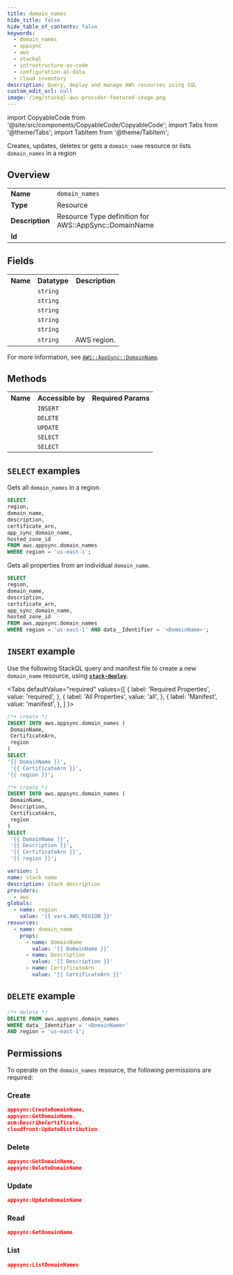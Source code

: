 ```yaml
---
title: domain_names
hide_title: false
hide_table_of_contents: false
keywords:
  - domain_names
  - appsync
  - aws
  - stackql
  - infrastructure-as-code
  - configuration-as-data
  - cloud inventory
description: Query, deploy and manage AWS resources using SQL
custom_edit_url: null
image: /img/stackql-aws-provider-featured-image.png
---
```


import CopyableCode from '@site/src/components/CopyableCode/CopyableCode';
import Tabs from '@theme/Tabs';
import TabItem from '@theme/TabItem';

Creates, updates, deletes or gets a <code>domain_name</code> resource or lists <code>domain_names</code> in a region

## Overview
<table>
<tbody>
<tr><td><b>Name</b></td><td><code>domain_names</code></td></tr>
<tr><td><b>Type</b></td><td>Resource</td></tr>
<tr><td><b>Description</b></td><td>Resource Type definition for AWS::AppSync::DomainName</td></tr>
<tr><td><b>Id</b></td><td><CopyableCode code="aws.appsync.domain_names" /></td></tr>
</tbody>
</table>

## Fields
<table>
<tbody>
<tr><th>Name</th><th>Datatype</th><th>Description</th></tr><tr><td><CopyableCode code="domain_name" /></td><td><code>string</code></td><td></td></tr>
<tr><td><CopyableCode code="description" /></td><td><code>string</code></td><td></td></tr>
<tr><td><CopyableCode code="certificate_arn" /></td><td><code>string</code></td><td></td></tr>
<tr><td><CopyableCode code="app_sync_domain_name" /></td><td><code>string</code></td><td></td></tr>
<tr><td><CopyableCode code="hosted_zone_id" /></td><td><code>string</code></td><td></td></tr>
<tr><td><CopyableCode code="region" /></td><td><code>string</code></td><td>AWS region.</td></tr>
</tbody>
</table>

For more information, see <a href="https://docs.aws.amazon.com/AWSCloudFormation/latest/UserGuide/aws-resource-appsync-domainname.html"><code>AWS::AppSync::DomainName</code></a>.

## Methods

<table>
<tbody>
  <tr>
    <th>Name</th>
    <th>Accessible by</th>
    <th>Required Params</th>
  </tr>
  <tr>
    <td><CopyableCode code="create_resource" /></td>
    <td><code>INSERT</code></td>
    <td><CopyableCode code="DomainName, CertificateArn, region" /></td>
  </tr>
  <tr>
    <td><CopyableCode code="delete_resource" /></td>
    <td><code>DELETE</code></td>
    <td><CopyableCode code="data__Identifier, region" /></td>
  </tr>
  <tr>
    <td><CopyableCode code="update_resource" /></td>
    <td><code>UPDATE</code></td>
    <td><CopyableCode code="data__Identifier, data__PatchDocument, region" /></td>
  </tr>
  <tr>
    <td><CopyableCode code="list_resources" /></td>
    <td><code>SELECT</code></td>
    <td><CopyableCode code="region" /></td>
  </tr>
  <tr>
    <td><CopyableCode code="get_resource" /></td>
    <td><code>SELECT</code></td>
    <td><CopyableCode code="data__Identifier, region" /></td>
  </tr>
</tbody>
</table>

## `SELECT` examples
Gets all <code>domain_names</code> in a region.
```sql
SELECT
region,
domain_name,
description,
certificate_arn,
app_sync_domain_name,
hosted_zone_id
FROM aws.appsync.domain_names
WHERE region = 'us-east-1';
```
Gets all properties from an individual <code>domain_name</code>.
```sql
SELECT
region,
domain_name,
description,
certificate_arn,
app_sync_domain_name,
hosted_zone_id
FROM aws.appsync.domain_names
WHERE region = 'us-east-1' AND data__Identifier = '<DomainName>';
```

## `INSERT` example

Use the following StackQL query and manifest file to create a new <code>domain_name</code> resource, using [__`stack-deploy`__](https://pypi.org/project/stack-deploy/).

<Tabs
    defaultValue="required"
    values={[
      { label: 'Required Properties', value: 'required', },
      { label: 'All Properties', value: 'all', },
      { label: 'Manifest', value: 'manifest', },
    ]
}>
<TabItem value="required">

```sql
/*+ create */
INSERT INTO aws.appsync.domain_names (
 DomainName,
 CertificateArn,
 region
)
SELECT 
'{{ DomainName }}',
 '{{ CertificateArn }}',
'{{ region }}';
```
</TabItem>
<TabItem value="all">

```sql
/*+ create */
INSERT INTO aws.appsync.domain_names (
 DomainName,
 Description,
 CertificateArn,
 region
)
SELECT 
 '{{ DomainName }}',
 '{{ Description }}',
 '{{ CertificateArn }}',
 '{{ region }}';
```
</TabItem>
<TabItem value="manifest">

```yaml
version: 1
name: stack name
description: stack description
providers:
  - aws
globals:
  - name: region
    value: '{{ vars.AWS_REGION }}'
resources:
  - name: domain_name
    props:
      - name: DomainName
        value: '{{ DomainName }}'
      - name: Description
        value: '{{ Description }}'
      - name: CertificateArn
        value: '{{ CertificateArn }}'

```
</TabItem>
</Tabs>

## `DELETE` example

```sql
/*+ delete */
DELETE FROM aws.appsync.domain_names
WHERE data__Identifier = '<DomainName>'
AND region = 'us-east-1';
```

## Permissions

To operate on the <code>domain_names</code> resource, the following permissions are required:

### Create
```json
appsync:CreateDomainName,
appsync:GetDomainName,
acm:DescribeCertificate,
cloudfront:UpdateDistribution
```

### Delete
```json
appsync:GetDomainName,
appsync:DeleteDomainName
```

### Update
```json
appsync:UpdateDomainName
```

### Read
```json
appsync:GetDomainName
```

### List
```json
appsync:ListDomainNames
```
